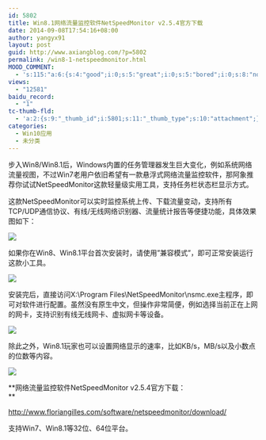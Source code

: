 ```yaml
---
id: 5802
title: Win8.1网络流量监控软件NetSpeedMonitor v2.5.4官方下载
date: 2014-09-08T17:54:16+08:00
author: yangyx91
layout: post
guid: http://www.axiangblog.com/?p=5802
permalink: /win8-1-netspeedmonitor.html
MOOD_COMMENT:
  - 's:115:"a:6:{s:4:"good";i:0;s:5:"great";i:0;s:5:"bored";i:0;s:8:"nonsense";i:0;s:13:"notunderstand";i:0;s:7:"passing";i:0;}";'
views:
  - "12581"
baidu_record:
  - "1"
tc-thumb-fld:
  - 'a:2:{s:9:"_thumb_id";i:5801;s:11:"_thumb_type";s:10:"attachment";}'
categories:
  - Win10应用
  - 未分类
---
```

步入Win8/Win8.1后，Windows内置的任务管理器发生巨大变化，例如系统网络流量视图，不过Win7老用户依旧希望有一款悬浮式网络流量监控软件，那阿象推荐你试试NetSpeedMonitor这款轻量级实用工具，支持任务栏状态栏显示方式。 

这款NetSpeedMonitor可以实时监控系统上传、下载流量变动，支持所有TCP/UDP通信协议、有线/无线网络识别器、流量统计报告等便捷功能，具体效果图如下： 

![](http://www.axiangblog.com/wp-content/uploads/2014/09/090814_0954_Win81N1.jpg) 

如果你在Win8、Win8.1平台首次安装时，请使用&#8221;兼容模式&#8221;，即可正常安装运行这款小工具。 

![](http://www.axiangblog.com/wp-content/uploads/2014/09/090814_0954_Win81N2.jpg) 

安装完后，直接访问X:\Program Files\NetSpeedMonitor\nsmc.exe主程序，即可对软件进行配置。虽然没有原生中文，但操作非常简便，例如选择当前正在上网的网卡，支持识别有线无线网卡、虚拟网卡等设备。 

![](http://www.axiangblog.com/wp-content/uploads/2014/09/090814_0954_Win81N3.jpg) 

除此之外，Win8.1玩家也可以设置网络显示的速率，比如KB/s，MB/s以及小数点的位数等内容。 

![](http://www.axiangblog.com/wp-content/uploads/2014/09/090814_0954_Win81N4.jpg) 

**网络流量监控软件NetSpeedMonitor v2.5.4官方下载：  
** 

<a href="http://www.floriangilles.com/software/netspeedmonitor/download/" target="_blank"  rel="nofollow" >http://www.floriangilles.com/software/netspeedmonitor/download/</a> 

支持Win7、Win8.1等32位、64位平台。